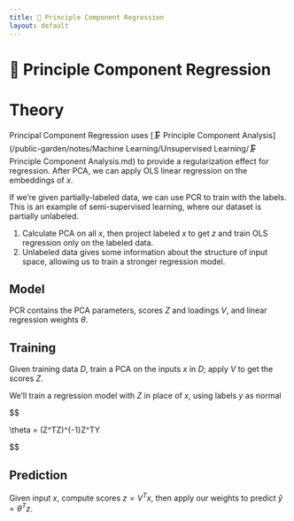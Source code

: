 ```yaml
---
title: 🔨 Principle Component Regression
layout: default
---
```


# 🔨 Principle Component Regression

# Theory
Principal Component Regression uses [🗜️ Principle Component Analysis](/public-garden/notes/Machine Learning/Unsupervised Learning/🗜️ Principle Component Analysis.md) to provide a regularization effect for regression. After PCA, we can apply OLS linear regression on the embeddings of $x$.

If we’re given partially-labeled data, we can use PCR to train with the labels. This is an example of semi-supervised learning, where our dataset is partially unlabeled.
1. Calculate PCA on all $x$, then project labeled $x$ to get $z$ and train OLS regression only on the labeled data.
2. Unlabeled data gives some information about the structure of input space, allowing us to train a stronger regression model.

## Model
PCR contains the PCA parameters, scores $Z$ and loadings $V$, and linear regression weights $\theta$.

## Training
Given training data $D$, train a PCA on the inputs $x$ in $D$; apply $V$ to get the scores $Z$.

We’ll train a regression model with $Z$ in place of $x$, using labels $y$ as normal

$$

 \theta = (Z^TZ)^{-1}Z^TY 

$$

## Prediction
Given input $x$, compute scores $z = V^Tx$, then apply our weights to predict $\hat{y} = \theta^Tz$.